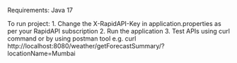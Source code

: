Requirements:
    Java 17


To run project:
    1. Change the X-RapidAPI-Key in application.properties as per your RapidAPI subscription
    2. Run the application
    3. Test APIs using curl command or by using postman tool 
        e.g. curl http://localhost:8080/weather/getForecastSummary/?locationName=Mumbai
